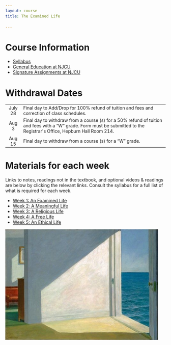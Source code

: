 ```yaml
---
layout: course
title: The Examined Life

---
```


# Course Information
+  [Syllabus](Syllabus.pdf)
+ [General Education at NJCU](http://www.njcu.edu/department/general-education)
+ [Signature Assignments at NJCU](http://www.njcu.edu/academics/general-education/signature-assignment-information-students)

# Withdrawal Dates

|         	 |     |
| :-------------: | ------------- |
| July 28 | Final day to Add/Drop for 100% refund of tuition and fees and correction of class schedules. |
| Aug 3 | Final day to withdraw from a course (s) for a 50% refund of tuition and fees with a “W” grade. Form must be submitted to the Registrar's Office, Hepburn Hall Room 214.|
| Aug 15  | Final day to withdraw from a course (s) for a “W” grade.|



# Materials for each week

Links to notes, readings not in the textbook, and optional videos & readings are below by clicking the relevant links. Consult the syllabus for a full list of what is required for each week. 

+ [Week 1: An Examined Life](Intro)
+ [Week 2: A Meaningful Life](Meaning)
+ [Week 3: A Religious Life](God)
+ [Week 4: A Free Life](FreeWill)
+ [Week 5: An Ethical Life](Ethics)		



![image](hopper.jpg)







